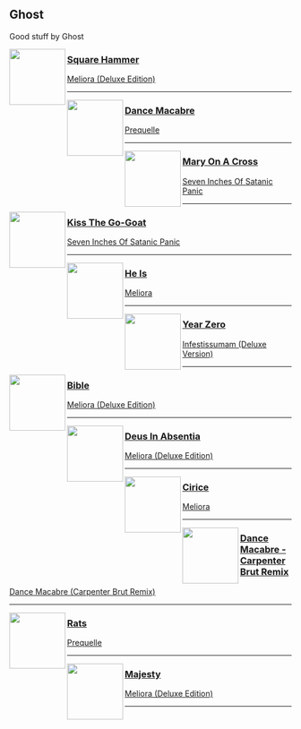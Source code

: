 ## Ghost
[start-desc]: #

Good stuff by Ghost

[end-desc]: #

<img align="left" width="100" height="100" src="https://i.scdn.co/image/ab67616d0000b2739e4a3c9e73ce2429c4d1fe70">

### [Square Hammer](https://open.spotify.com/go?uri=spotify:track:2XgTw2co6xv95TmKpMcL70)
[Meliora (Deluxe Edition)](https://open.spotify.com/go?uri=spotify:album:3bChCUtpRC1NaCLYD4unbD)

---


<img align="left" width="100" height="100" src="https://i.scdn.co/image/ab67616d0000b273dd712ef33296be4dd442d425">

### [Dance Macabre](https://open.spotify.com/go?uri=spotify:track:1E2WTcYLP1dFe1tiGDwRmT)
[Prequelle](https://open.spotify.com/go?uri=spotify:album:1KMfjy6MmPorahRjxhTnxm)

---


<img align="left" width="100" height="100" src="https://i.scdn.co/image/ab67616d0000b273bef9b0a348ea8dd18a581025">

### [Mary On A Cross](https://open.spotify.com/go?uri=spotify:track:2HZLXBOnaSRhXStMLrq9fD)
[Seven Inches Of Satanic Panic](https://open.spotify.com/go?uri=spotify:album:6eOWfFjfBPRsAW0ZS4sbaF)

---


<img align="left" width="100" height="100" src="https://i.scdn.co/image/ab67616d0000b273bef9b0a348ea8dd18a581025">

### [Kiss The Go-Goat](https://open.spotify.com/go?uri=spotify:track:56k2ztFw7hQRzDeoe80pJo)
[Seven Inches Of Satanic Panic](https://open.spotify.com/go?uri=spotify:album:6eOWfFjfBPRsAW0ZS4sbaF)

---


<img align="left" width="100" height="100" src="https://i.scdn.co/image/ab67616d0000b273a256ca1c8b636857574886fe">

### [He Is](https://open.spotify.com/go?uri=spotify:track:4ExR43GqMe2KwWM3VPGUmO)
[Meliora](https://open.spotify.com/go?uri=spotify:album:74QTwjBLo1eLqpjL320rXX)

---


<img align="left" width="100" height="100" src="https://i.scdn.co/image/ab67616d0000b273cfcfd775c86793d7d3b3e4f6">

### [Year Zero](https://open.spotify.com/go?uri=spotify:track:1YBf7Tq9bpcVwvnlP8YbQS)
[Infestissumam (Deluxe Version)](https://open.spotify.com/go?uri=spotify:album:2HlryLawoMpHGIcuDJDfQr)

---


<img align="left" width="100" height="100" src="https://i.scdn.co/image/ab67616d0000b2739e4a3c9e73ce2429c4d1fe70">

### [Bible](https://open.spotify.com/go?uri=spotify:track:5HCUDC7WkyGRYgS8fuI3Wt)
[Meliora (Deluxe Edition)](https://open.spotify.com/go?uri=spotify:album:3bChCUtpRC1NaCLYD4unbD)

---


<img align="left" width="100" height="100" src="https://i.scdn.co/image/ab67616d0000b2739e4a3c9e73ce2429c4d1fe70">

### [Deus In Absentia](https://open.spotify.com/go?uri=spotify:track:2sE6m8MrSrUZWPS9hhnAaA)
[Meliora (Deluxe Edition)](https://open.spotify.com/go?uri=spotify:album:3bChCUtpRC1NaCLYD4unbD)

---


<img align="left" width="100" height="100" src="https://i.scdn.co/image/ab67616d0000b273a256ca1c8b636857574886fe">

### [Cirice](https://open.spotify.com/go?uri=spotify:track:3ZXZ9RMsznqgyHnyq0K5FL)
[Meliora](https://open.spotify.com/go?uri=spotify:album:74QTwjBLo1eLqpjL320rXX)

---


<img align="left" width="100" height="100" src="https://i.scdn.co/image/ab67616d0000b27363aa8e114265ee4546fd41e6">

### [Dance Macabre - Carpenter Brut Remix](https://open.spotify.com/go?uri=spotify:track:1VscFJYiKnFbMnZDCnKm6v)
[Dance Macabre (Carpenter Brut Remix)](https://open.spotify.com/go?uri=spotify:album:3AIryW4MIDKSDJX404QSPh)

---


<img align="left" width="100" height="100" src="https://i.scdn.co/image/ab67616d0000b273dd712ef33296be4dd442d425">

### [Rats](https://open.spotify.com/go?uri=spotify:track:4u39IY2QjY1utpNCCF4is0)
[Prequelle](https://open.spotify.com/go?uri=spotify:album:1KMfjy6MmPorahRjxhTnxm)

---


<img align="left" width="100" height="100" src="https://i.scdn.co/image/ab67616d0000b2739e4a3c9e73ce2429c4d1fe70">

### [Majesty](https://open.spotify.com/go?uri=spotify:track:0DU5ltQGfDPRgH69lDI3vw)
[Meliora (Deluxe Edition)](https://open.spotify.com/go?uri=spotify:album:3bChCUtpRC1NaCLYD4unbD)

---

